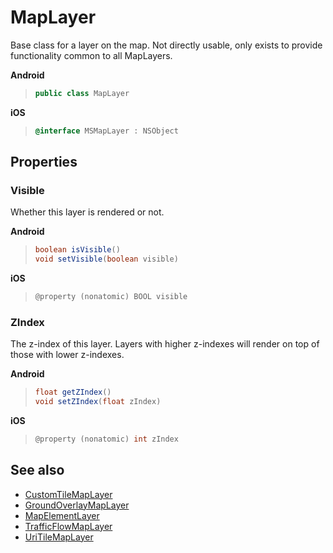 
# MapLayer

Base class for a layer on the map. Not directly usable, only exists to provide functionality common to all MapLayers.

**Android**

>```java
> public class MapLayer
>```

**iOS**

>```objectivec
> @interface MSMapLayer : NSObject
>```

## Properties

### Visible
Whether this layer is rendered or not.

**Android**

>```java
> boolean isVisible()
> void setVisible(boolean visible)
>```

**iOS**

>```objectivec
> @property (nonatomic) BOOL visible
>```

### ZIndex
The z-index of this layer. Layers with higher z-indexes will render on top of those with lower z-indexes.

**Android**

>```java
> float getZIndex() 
> void setZIndex(float zIndex)
>```

**iOS**

>```objectivec
> @property (nonatomic) int zIndex
>```

## See also

* [CustomTileMapLayer](CustomTileMapLayer-class.md)
* [GroundOverlayMapLayer](GroundOverlayMapLayer-class.md)
* [MapElementLayer](MapElementLayer-class.md)
* [TrafficFlowMapLayer](TrafficFlowMapLayer-class.md)
* [UriTileMapLayer](UriTileMapLayer-class.md)
